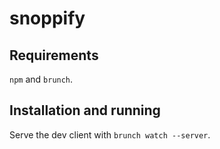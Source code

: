 # snoppify

## Requirements
`npm` and `brunch`.

## Installation and running
Serve the dev client with `brunch watch --server`.